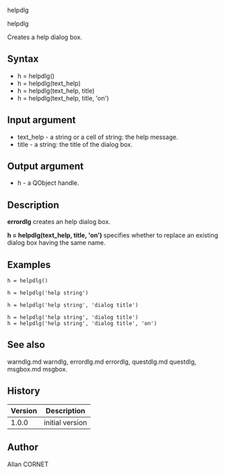



helpdlg


helpdlg

Creates a help dialog box.

## Syntax

- h = helpdlg()
- h = helpdlg(text_help)
- h = helpdlg(text_help, title)
- h = helpdlg(text_help, title, 'on')

## Input argument

 - text_help - a string or a cell of string: the help message.
 - title - a string: the title of the dialog box.

## Output argument

 - h - a QObject handle.

## Description


  <p><b>errordlg</b> creates an help dialog box.</p>
  <p><b>h = helpdlg(text_help, title, 'on')</b> specifies whether to replace an existing dialog box having the same name.</p>


## Examples

```Nelson
h = helpdlg()
```
```Nelson
h = helpdlg('help string')
```
```Nelson
h = helpdlg('help string', 'dialog title')
```
```Nelson
h = helpdlg('help string', 'dialog title')
h = helpdlg('help string', 'dialog title', 'on')
```

## See also

warndlg.md warndlg, errordlg.md errordlg, questdlg.md questdlg, msgbox.md msgbox.
## History

|Version|Description|
|------|------|
|1.0.0|initial version|


## Author

Allan CORNET



